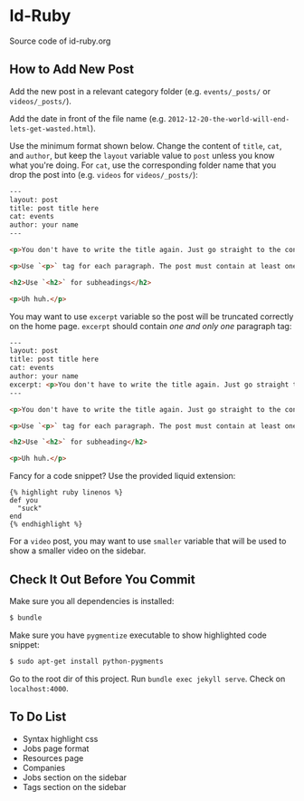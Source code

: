 # Id-Ruby

Source code of id-ruby.org

## How to Add New Post

Add the new post in a relevant category folder (e.g. `events/_posts/` or `videos/_posts/`).

Add the date in front of the file name (e.g. `2012-12-20-the-world-will-end-lets-get-wasted.html`).

Use the minimum format shown below. Change the content of `title`, `cat`, and `author`, but keep the `layout` variable value to `post` unless you know what you're doing. For `cat`, use the corresponding folder name that you drop the post into (e.g. `videos` for `videos/_posts/`):

``` html
---
layout: post
title: post title here
cat: events
author: your name
---

<p>You don't have to write the title again. Just go straight to the content</p>

<p>Use `<p>` tag for each paragraph. The post must contain at least one paragraph.</p>

<h2>Use `<h2>` for subheadings</h2>

<p>Uh huh.</p>
```

You may want to use `excerpt` variable so the post will be truncated correctly on the home page. `excerpt` should contain _one and only one_ paragraph tag:

``` html
---
layout: post
title: post title here
cat: events
author: your name
excerpt: <p>You don't have to write the title again. Just go straight to the content</p>
---

<p>You don't have to write the title again. Just go straight to the content</p>

<p>Use `<p>` tag for each paragraph. The post must contain at least one paragraph.</p>

<h2>Use `<h2>` for subheading</h2>

<p>Uh huh.</p>
```

Fancy for a code snippet? Use the provided liquid extension:

``` liquid
{% highlight ruby linenos %}
def you
  "suck"
end
{% endhighlight %}
```

For a `video` post, you may want to use `smaller` variable that will be used to show a smaller video on the sidebar.

## Check It Out Before You Commit

Make sure you all dependencies is installed:

``` bash
$ bundle
```

Make sure you have `pygmentize` executable to show highlighted code snippet:

``` bash
$ sudo apt-get install python-pygments
```

Go to the root dir of this project. Run `bundle exec jekyll serve`. Check on `localhost:4000`.

## To Do List

* Syntax highlight css
* Jobs page format
* Resources page
* Companies
* Jobs section on the sidebar
* Tags section on the sidebar
